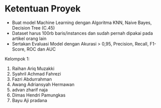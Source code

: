 # Ketentuan Proyek
- Buat model Machine Learning dengan Algoritma KNN, Naive Bayes, Decision Tree (C.45)
- Dataset harus 100rb baris/instances dan sudah pernah dipakai pada artikel orang lain
- Sertakan Evaluasi Model dengan Akurasi > 0,95, Precision, Recall, F1-Score, ROC dan AUC

Kelompok 1:
1. Raihan Ariq Muzakki
2. Syahril Achmad Fahrezi
3. Fazri Abdurrahman
4. Awang Adriansyah Hermawan
5. advan zharif naja
6. Dimas Hendri Pamungkas
7. Bayu Aji pradana
